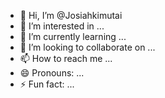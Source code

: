 - 👋 Hi, I’m @Josiahkimutai
- 👀 I’m interested in ...
- 🌱 I’m currently learning ...
- 💞️ I’m looking to collaborate on ...
- 📫 How to reach me ...
- 😄 Pronouns: ...
- ⚡ Fun fact: ...

<!---
Josiahkimutai/Josiahkimutai is a ✨ special ✨ repository because its `README.md` (this file) appears on your GitHub profile.
You can click the Preview link to take a look at your changes.
--->

